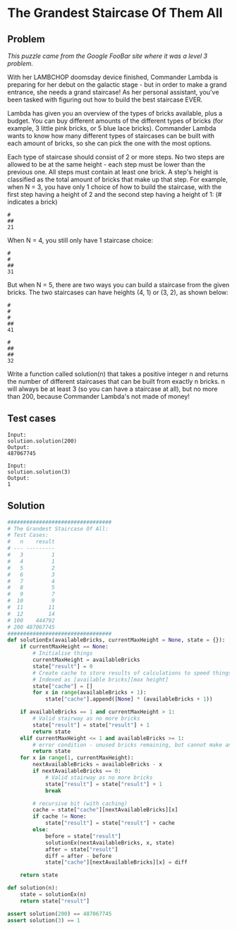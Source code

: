 # The Grandest Staircase Of Them All

## Problem

*This puzzle came from the Google FooBar site where it was a level 3 problem.*

With her LAMBCHOP doomsday device finished, Commander Lambda is preparing for her debut on the galactic stage - but in order to make a grand entrance, she needs a grand staircase! As her personal assistant, you've been tasked with figuring out how to build the best staircase EVER.

Lambda has given you an overview of the types of bricks available, plus a budget. You can buy different amounts of the different types of bricks (for example, 3 little pink bricks, or 5 blue lace bricks). Commander Lambda wants to know how many different types of staircases can be built with each amount of bricks, so she can pick the one with the most options.

Each type of staircase should consist of 2 or more steps. No two steps are allowed to be at the same height - each step must be lower than the previous one. All steps must contain at least one brick. A step's height is classified as the total amount of bricks that make up that step.
For example, when N = 3, you have only 1 choice of how to build the staircase, with the first step having a height of 2 and the second step having a height of 1: (# indicates a brick)

```
#
##
21
```

When N = 4, you still only have 1 staircase choice:

```
#
#
##
31
```

But when N = 5, there are two ways you can build a staircase from the given bricks. The two staircases can have heights (4, 1) or (3, 2), as shown below:

```
#
#
#
##
41

#
##
##
32
```

Write a function called solution(n) that takes a positive integer n and returns the number of different staircases that can be built from exactly n bricks. n will always be at least 3 (so you can have a staircase at all), but no more than 200, because Commander Lambda's not made of money!

## Test cases

```
Input:
solution.solution(200)
Output:
487067745

Input:
solution.solution(3)
Output:
1
```

## Solution

```python
#################################
# The Grandest Staircase Of All:
# Test Cases:
#   n    result
# --- ---------
#   3         1
#   4         1
#   5         2
#   6         3
#   7         4
#   8         5
#   9         7
#  10         9
#  11        11
#  12        14
# 100    444792
# 200 487067745
#################################
def solutionEx(availableBricks, currentMaxHeight = None, state = {}):
    if currentMaxHeight == None:
        # Initialise things
        currentMaxHeight = availableBricks
        state["result"] = 0
        # Create cache to store results of calculations to speed things up
        # Indexed as [available bricks][max height]
        state["cache"] = []
        for x in range(availableBricks + 1):
            state["cache"].append([None] * (availableBricks + 1))

    if availableBricks == 1 and currentMaxHeight > 1:
        # Valid stairway as no more bricks
        state["result"] = state["result"] + 1
        return state
    elif currentMaxHeight <= 1 and availableBricks >= 1:
        # error condition - unused bricks remaining, but cannot make any more steps.
        return state
    for x in range(1, currentMaxHeight):
        nextAvailableBricks = availableBricks - x
        if nextAvailableBricks == 0:
            # Valid stairway as no more bricks
            state["result"] = state["result"] + 1
            break

        # recursive bit (with caching)
        cache = state["cache"][nextAvailableBricks][x]
        if cache != None:
            state["result"] = state["result"] + cache
        else:
            before = state["result"]
            solutionEx(nextAvailableBricks, x, state)
            after = state["result"]
            diff = after - before
            state["cache"][nextAvailableBricks][x] = diff

    return state

def solution(n):
    state = solutionEx(n)
    return state["result"]

assert solution(200) == 487067745
assert solution(3) == 1
```
